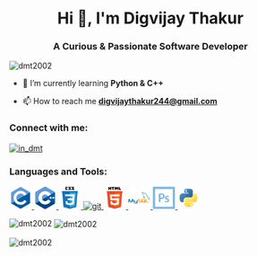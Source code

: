 
<h1 align="center">Hi 👋, I'm Digvijay Thakur</h1>
<h3 align="center">A Curious & Passionate Software Developer</h3>
<p align="left"> <img src="https://komarev.com/ghpvc/?username=dmt2002&label=Profile%20views&color=0e75b6&style=flat" alt="dmt2002" /> </p>

- 🌱 I’m currently learning **Python & C++**

- 📫 How to reach me **digvijaythakur244@gmail.com**

<h3 align="left">Connect with me:</h3>
<p align="left">
<a href="https://instagram.com/in_dmt" target="blank"><img align="center" src="https://raw.githubusercontent.com/rahuldkjain/github-profile-readme-generator/master/src/images/icons/Social/instagram.svg" alt="in_dmt" height="30" width="40" /></a>
</p>

<h3 align="left">Languages and Tools:</h3>
<p align="left"> <a href="https://www.cprogramming.com/" target="_blank" rel="noreferrer"> <img src="https://raw.githubusercontent.com/devicons/devicon/master/icons/c/c-original.svg" alt="c" width="40" height="40"/> </a> <a href="https://www.w3schools.com/cpp/" target="_blank" rel="noreferrer"> <img src="https://raw.githubusercontent.com/devicons/devicon/master/icons/cplusplus/cplusplus-original.svg" alt="cplusplus" width="40" height="40"/> </a> <a href="https://www.w3schools.com/css/" target="_blank" rel="noreferrer"> <img src="https://raw.githubusercontent.com/devicons/devicon/master/icons/css3/css3-original-wordmark.svg" alt="css3" width="40" height="40"/> </a> <a href="https://git-scm.com/" target="_blank" rel="noreferrer"> <img src="https://www.vectorlogo.zone/logos/git-scm/git-scm-icon.svg" alt="git" width="40" height="40"/> </a> <a href="https://www.w3.org/html/" target="_blank" rel="noreferrer"> <img src="https://raw.githubusercontent.com/devicons/devicon/master/icons/html5/html5-original-wordmark.svg" alt="html5" width="40" height="40"/> </a> <a href="https://www.mysql.com/" target="_blank" rel="noreferrer"> <img src="https://raw.githubusercontent.com/devicons/devicon/master/icons/mysql/mysql-original-wordmark.svg" alt="mysql" width="40" height="40"/> </a> <a href="https://www.photoshop.com/en" target="_blank" rel="noreferrer"> <img src="https://raw.githubusercontent.com/devicons/devicon/master/icons/photoshop/photoshop-line.svg" alt="photoshop" width="40" height="40"/> </a> <a href="https://www.python.org" target="_blank" rel="noreferrer"> <img src="https://raw.githubusercontent.com/devicons/devicon/master/icons/python/python-original.svg" alt="python" width="40" height="40"/> </a> </p>

<p><img align="left" src="https://github-readme-stats.vercel.app/api/top-langs?username=dmt2002&show_icons=true&locale=en&layout=compact" alt="dmt2002" /></p>

<p>&nbsp;<img align="center" src="https://github-readme-stats.vercel.app/api?username=dmt2002&show_icons=true&locale=en" alt="dmt2002" /></p>

<p><img align="center" src="https://github-readme-streak-stats.herokuapp.com/?user=dmt2002&" alt="dmt2002" /></p>
